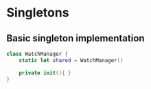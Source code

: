 # Singletons

## Basic singleton implementation

```swift
class WatchManager {
    static let shared = WatchManager()

    private init(){ }
}
```
